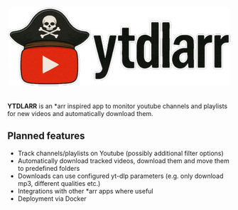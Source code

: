 <p align="center">
    <img src="./logo/banner.png" alt="Ytdlarr" style="margin: 20px 0;">
</p>

**YTDLARR** is an *arr inspired app to monitor youtube channels and playlists for new videos and automatically download them.

## Planned features

- Track channels/playlists on Youtube (possibly additional filter options)
- Automatically download tracked videos, download them and move them to predefined folders
- Downloads can use configured yt-dlp parameters (e.g. only download mp3, different qualities etc.)
- Integrations with other *arr apps where useful
- Deployment via Docker